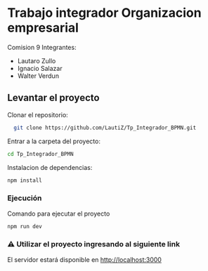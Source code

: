 # Trabajo integrador Organizacion empresarial

Comision 9
Integrantes:

- Lautaro Zullo
- Ignacio Salazar
- Walter Verdun

## Levantar el proyecto

Clonar el repositorio:

```bash
  git clone https://github.com/LautiZ/Tp_Integrador_BPMN.git
```

Entrar a la carpeta del proyecto:

```bash
cd Tp_Integrador_BPMN
```

Instalacion de dependencias:

```bash
npm install
```

### Ejecución

Comando para ejecutar el proyecto

```bash
npm run dev
```

### ⚠️ Utilizar el proyecto ingresando al siguiente link

El servidor estará disponible en [http://localhost:3000](http://localhost:3000)
